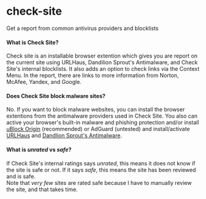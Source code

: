 # check-site
Get a report from common antivirus providers and blocklists

#### What is Check Site?
Check site is an installable browser extention which gives you are report on the current site using URLHaus, Dandilion Sprout's Antimalware, and Check Site's internal blocklists. It also adds an option to check links via the Context Menu. In the report, there are links to more information from Norton, McAfee, Yandex, and Google.

#### Does Check Site block malware sites?
No. If you want to block malware websites, you can install the browser extentions from the antimalware providers used in Check Site. You also can active your browser's built-in malware and phishing protection and/or install [uBlock Origin](https://github.com/gorhill/uBlock) (recommended) or AdGuard (untested) and install/activate [URLHaus](https://gitlab.com/curben/urlhaus-filter#urlhaus-malicious-url-blocklist) and [Dandlion Sprout's Antimalware](https://github.com/DandelionSprout/adfilt/blob/master/Dandelion%20Sprout's%20Anti-Malware%20List.txt).

#### What is _unrated_ vs _safe_?
If Check Site's internal ratings says _unrated_, this means it does not know if the site is safe or not. If it says _safe_, this means the site has been reviewed and is safe. <br/>
Note that _very few_ sites are rated safe because I have to manually review the site, and that takes time.
